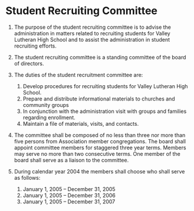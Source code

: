 # Student Recruiting Committee

1. The purpose of the student recruiting committee is to advise the administration in matters related to recruiting students for Valley Lutheran High School and to assist the administration in student recruiting efforts. 

1. The student recruiting committee is a standing committee of the board of directors. 

1. The duties of the student recruitment committee are: 

    1. Develop procedures for recruiting students for Valley Lutheran High School. 
    1. Prepare and distribute informational materials to churches and community groups 
    1. In conjunction with the administration visit with groups and families regarding enrollment.
    1. Maintain a file of materials, visits, and contacts.

1. The committee shall be composed of no less than three nor more than five persons from Association member congregations. The board shall appoint committee members for staggered three year terms. Members may serve no more than two consecutive terms. One member of the board shall serve as a liaison to the committee.

1. During calendar year 2004 the members shall choose who shall serve as follows:

    1. January 1, 2005 – December 31, 2005
    2. January 1, 2005 – December 31, 2006
    3. January 1, 2005 – December 31, 2007

